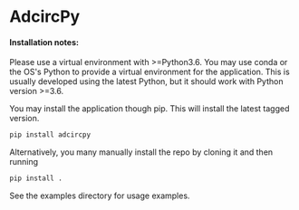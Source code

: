 # AdcircPy


#### Installation notes:

Please use a virtual environment with >=Python3.6. You may use conda or the OS's Python to provide a virtual environment for the application.
This is usually developed using the latest Python, but it should work with Python version >=3.6.

You may install the application though pip. This will install the latest tagged version.
```bash
pip install adcircpy
```


Alternatively, you many manually install the repo by cloning it and then running
```bash
pip install .
```

See the examples directory for usage examples.
